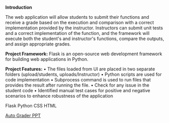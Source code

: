 **Introduction**

The web application will allow students to submit their functions and receive a grade based on the execution and comparison with a correct implementation provided by the instructor. Instructors can submit unit tests and a correct implementation of the function, and the framework will execute both the student's and instructor's functions, compare the outputs, and assign appropriate grades.

**Project Framework:** Flask is an open-source web development framework for building web applications in Python.

**Project Features:**
•	The files loaded from UI are placed in two separate folders (upload/students, uploads/Instructor)
•	Python scripts are used for code implementation 
•	Subprocess command is used to run files that provides the result after running the file.
•	Check for any issue in the student code
•	Identified manual test cases for positive and negative scenarios to enhance robustness of the application

Flask
Python
CSS 
HTML

[Auto Grader PPT](https://github.com/Apekhafl/AutoGrader/blob/main/Auto%20Grader.pptx) 
